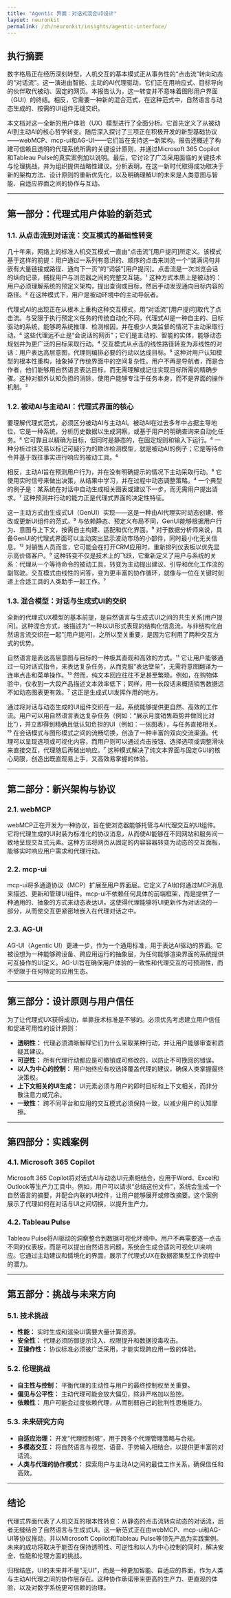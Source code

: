 ```yaml
---
title: "Agentic 界面：对话式混合UI设计"
layout: neuronkit
permalink: /zh/neuronkit/insights/agentic-interface/
---
```



## **执行摘要**

数字格局正在经历深刻转型，人机交互的基本模式正从事务性的“点击流”转向动态的“对话流”。这一演进由智能、主动的AI代理驱动，它们正在用响应式、目标导向的伙伴取代被动、固定的网页。本报告认为，这一转变并不意味着图形用户界面（GUI）的终结。相反，它需要一种新的混合范式，在这种范式中，自然语言与动态生成的、按需的UI组件无缝交织。

本文档对这一全新的用户体验（UX）模型进行了全面分析。它首先定义了从被动AI到主动AI的核心哲学转变。随后深入探讨了三项正在积极开发的新型基础协议——webMCP、mcp-ui和AG-UI——它们旨在支持这一新架构。报告还概述了构建可信赖且透明的代理系统所需的关键设计原则，并通过Microsoft 365 Copilot和Tableau Pulse的真实案例加以说明。最后，它讨论了广泛采用面临的关键技术与伦理挑战，并为组织提供战略性建议。分析表明，在这一新时代取得成功取决于新的架构方法、设计原则的重新优先化，以及明确理解UI的未来是人类意图与智能、自适应界面之间的协作与互动。

---

## **第一部分：代理式用户体验的新范式**

### **1.1. 从点击流到对话流：交互模式的基础性转变**

几十年来，网络上的标准人机交互模式一直由“点击流”\[用户提问\]所定义。该模式基于这样的前提：用户通过一系列有意识的、顺序的点击来浏览一个“装满词句并嵌有大量链接或路径、通向下一页”的“词袋”\[用户提问\]。点击流是一次浏览会话的纵向记录，捕捉用户与浏览器之间的完整交互链。¹ 这种方式本质上是被动的：用户必须理解系统的预定义架构，提出查询或目标，然后手动发现通向目标内容的路径。² 在这种模式下，用户是被动环境中的主动导航者。

代理式AI的出现正在从根本上重构这种交互模式，用“对话流”\[用户提问\]取代了点击流。与受限于执行预定义任务的传统自动化不同，代理式AI是一种自主的、目标驱动的系统，能够跨系统推理、检测根因，并在极少人类监督的情况下主动采取行动。⁴ 这些代理远不止是“会说话的网页”；它们是主动的、智能的实体，能够动态规划并为更广泛的目标采取行动。⁴ 交互模式从点击的线性路径转变为非线性的对话：用户表达高层意图，代理则编排必要的行动以达成目标。⁵ 这种对用户认知模型的根本性重构，抽象掉了传统界面中的空间复杂性。用户不再是导航者，而是合作者，他们能够用自然语言表达目标，而无需理解或记住实现目标所需的精确步骤。这种对额外认知负担的消除，使用户能够专注于任务本身，而不是界面的操作机制。²

### **1.2. 被动AI与主动AI：代理式界面的核心**

要理解代理式范式，必须区分被动AI与主动AI。被动AI在过去多年中占据主导地位，它是一种系统，分析历史数据以生成洞察，或基于用户的明确查询来自动化任务。⁴ 它可靠且以精确为目标，但同时是静态的，在固定规则和输入下运行。⁴ 一种分析过往交易以标记可疑行为的欺诈检测模型，就是被动AI的例子；它是等待命令并基于既往事实进行响应的被动工具。⁶

相反，主动AI旨在预测用户行为，并在没有明确提示的情况下主动采取行动。⁶ 它使用实时信号来做出决策，从结果中学习，并在过程中动态调整策略。⁴ 一个典型的例子是：某系统在对话中自动生成相关图表或建议下一步，而无需用户提出请求。⁷ 这种预测并行动的能力正是代理式界面的决定性特征。

这一主动方式由生成式UI（GenUI）实现——这是一种由AI代理实时动态创建、修改或更新UI组件的范式。⁹ 与依赖静态、预定义布局不同，GenUI能够根据用户行为、意图与上下文，按需自主构建、适配和优化界面。⁹ 对于数据分析师来说，具备GenUI的代理式界面可以主动突出显示波动市场的小部件，同时最小化无关信息。¹² 对销售人员而言，它可能会在打开CRM应用时，重新排列仪表板以优先显示高价值客户。⁹ 这种转变不仅是技术上的飞跃，它重新定义了用户与系统的关系：代理从一个等待命令的被动工具，转变为主动提出建议、引导和优化工作流的副驾驶。交互模式由线性的问答，变为更丰富的协作循环，就像与一位在关键时刻递上合适工具的人类助手一起工作。⁷

### **1.3. 混合模型：对话与生成式UI的交织**

全新的代理式UX模型的基本前提，是自然语言与生成式UI之间的共生关系\[用户提问\]。这种混合方式，被描述为“一种以UI形式表现的结构化信息流，与非结构化自然语言流交织在一起”\[用户提问\]，之所以至关重要，是因为它利用了两种交互方式的优势。

自然语言是表达高层意图与目标的一种极其直观和高效的方式。¹¹ 它让用户能够通过一句对话式指令，来表达复杂任务，从而克服“表达壁垒”，无需将意图翻译为一连串点击和菜单操作。¹³ 然而，纯文本回应往往不足甚至繁琐。例如，在购物体验中，仅收到一大段产品描述文本效率低下；同样，用一长段话来概括销售数据远不如动态图表更有效。⁷ 这正是生成式UI发挥作用的地方。

通过将对话与动态生成的UI组件交织在一起，系统能够提供更自然、高效的工作流。用户可以用自然语言表达复杂任务（例如：“展示月度销售趋势并做同比对比”），并立即得到精确且低认知负担的UI（例如：一张图表），与任务直接相关。¹⁵ 在会话模式与图形模式之间的流畅切换，创造了一种丰富的双向交流渠道。代理可以呈现选项或可视化内容，而用户则可以通过点击按钮、选择选项或调整滑块来直接交互，代理随后再做出响应。⁷ 这种模式解决了纯文本界面与固定GUI的核心局限，创造出既直观易上手，又高效易掌握的体验。

---

## **第二部分：新兴架构与协议**

### **2.1. webMCP**

webMCP正在开发为一种协议，旨在使浏览器能够托管与AI代理交互的UI组件。它将代理生成的UI封装为标准化的协议消息，从而使AI能够在不同网站和服务间一致地呈现交互式元素。这种方法将网页从固定的内容容器转变为动态的交互面板，能够实时响应用户需求和代理行动。

### **2.2. mcp-ui**

mcp-ui将多通道协议（MCP）扩展至用户界面层。它定义了AI如何通过MCP消息来描述、更新和管理UI组件。mcp-ui不依赖任何具体的前端框架，而是提供了一种通用的、抽象的方式来动态表达UI。这使得代理能够将UI更新作为对话流的一部分，从而使交互更紧密地嵌入在代理对话之中。

### **2.3. AG-UI**

AG-UI（Agentic UI）更进一步，作为一个通用标准，用于表达AI驱动的界面。它被设想为一种能够跨设备、跨应用运行的抽象层，为任何能够渲染界面的系统提供可互操作的UI定义。AG-UI旨在确保用户体验的一致性和代理交互的可预测性，而不受限于任何特定的应用生态。

---

## **第三部分：设计原则与用户信任**

为了让代理式UX获得成功，单靠技术标准是不够的。必须优先考虑建立用户信任和促进可用性的设计原则：

- **透明性：** 代理必须清晰解释它们为什么采取某种行动，并让用户能够审查和质疑其建议。  
- **可逆性：** 所有代理行动都应是可撤销或可修改的，以防止不可挽回的错误。  
- **以人为中心的控制：** 用户始终应有权选择覆盖代理的建议，确保人类掌握最终决策权。  
- **上下文相关的UI生成：** UI元素必须与用户的即时目标和上下文相关，而非分散注意力或冗余。  
- **一致性：** 跨不同平台和应用的交互模式必须保持一致，以减少用户的认知摩擦。  

---

## **第四部分：实践案例**

### **4.1. Microsoft 365 Copilot**

Microsoft 365 Copilot将对话式AI与动态UI元素相结合，应用于Word、Excel和Outlook等生产力工具中。例如，用户可以请求“总结这份文件”，系统会生成一个自然语言的摘要，并配合内联的UI控件，让用户能够展开或修改摘要。这个案例展示了代理如何在对话与UI之间切换，以提升生产力。

### **4.2. Tableau Pulse**

Tableau Pulse将AI驱动的洞察整合到数据可视化环境中。用户不再需要逐一点击不同的仪表板，而是可以提出自然语言问题，系统会生成合适的可视化UI来响应。它通过主动建议和情境化的界面，展示了代理式UX在数据密集型工作流程中的潜力。

---

## **第五部分：挑战与未来方向**

### **5.1. 技术挑战**

- **性能：** 实时生成和渲染UI需要大量计算资源。  
- **安全性：** 代理必须防御提示注入、权限提升和数据投毒攻击。  
- **互操作性：** 协议标准必须被广泛采用，才能实现跨应用一致的体验。  

### **5.2. 伦理挑战**

- **自主性与控制：** 平衡代理的主动性与用户的最终控制权至关重要。  
- **偏见与公平性：** 主动代理可能会放大偏见，除非严格加以监控。  
- **依赖性：** 用户可能会过度依赖代理，从而削弱自己的批判性思维能力。  

### **5.3. 未来研究方向**

- **自适应治理：** 开发“代理控制塔”，用于跨多个代理管理策略与合规。  
- **多模态交互：** 将自然语言与视觉、语音、手势输入相结合，以提供更丰富的对话流。  
- **人类与代理的协作模式：** 探索用户与主动AI之间的最佳工作关系，确保信任和高效。  

---

## **结论**

代理式界面代表了人机交互的根本性转变：从静态的点击流转向动态的对话流，后者无缝结合了自然语言与生成式UI。这一新范式正在由webMCP、mcp-ui和AG-UI等协议推动，并以Microsoft Copilot和Tableau Pulse等领先产品为实践案例。未来的成功将取决于能否在保持透明性、可逆性和以人为中心控制的同时，解决安全、性能和伦理方面的挑战。

归根结底，UI的未来并不是“无UI”，而是一种更加智能、自适应的界面，作为人类与主动AI代理之间的协作层存在。这种协作承诺带来更高的生产力、更直观的体验，以及对数字系统更可信赖的治理。

